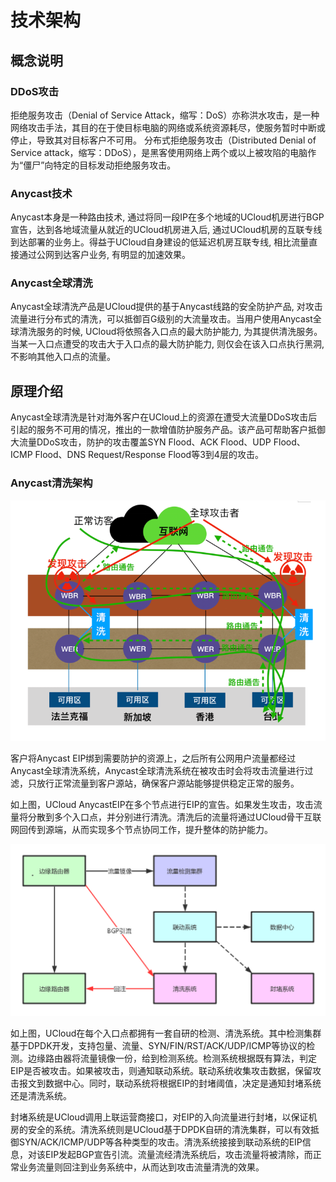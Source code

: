 


# 技术架构

## 概念说明
### DDoS攻击
拒绝服务攻击（Denial of Service Attack，缩写：DoS）亦称洪水攻击，是一种网络攻击手法，其目的在于使目标电脑的网络或系统资源耗尽，使服务暂时中断或停止，导致其对目标客户不可用。
分布式拒绝服务攻击（Distributed Denial of Service attack，缩写：DDoS），是黑客使用网络上两个或以上被攻陷的电脑作为“僵尸”向特定的目标发动拒绝服务攻击。


### Anycast技术
Anycast本身是一种路由技术, 通过将同一段IP在多个地域的UCloud机房进行BGP宣告，达到各地域流量从就近的UCloud机房进入后, 通过UCloud机房的互联专线到达部署的业务上。得益于UCloud自身建设的低延迟机房互联专线, 相比流量直接通过公网到达客户业务, 有明显的加速效果。

### Anycast全球清洗

Anycast全球清洗产品是UCloud提供的基于Anycast线路的安全防护产品, 对攻击流量进行分布式的清洗，可以抵御百G级别的大流量攻击。当用户使用Anycast全球清洗服务的时候, UCloud将依照各入口点的最大防护能力, 为其提供清洗服务。当某一入口点遭受的攻击大于入口点的最大防护能力, 则仅会在该入口点执行黑洞, 不影响其他入口点的流量。

## 原理介绍

Anycast全球清洗是针对海外客户在UCloud上的资源在遭受大流量DDoS攻击后引起的服务不可用的情况，推出的一款增值防护服务产品。该产品可帮助客户抵御大流量DDoS攻击，防护的攻击覆盖SYN Flood、ACK Flood、UDP Flood、ICMP Flood、DNS Request/Response Flood等3到4层的攻击。

### Anycast清洗架构

![image](/images/uanycastclean/arch1.png)

客户将Anycast EIP绑到需要防护的资源上，之后所有公网用户流量都经过Anycast全球清洗系统，Anycast全球清洗系统在被攻击时会将攻击流量进行过滤，只放行正常流量到客户源站，确保客户源站能够提供稳定正常的服务。

如上图，UCloud AnycastEIP在多个节点进行EIP的宣告。如果发生攻击，攻击流量将分散到多个入口点，并分别进行清洗。清洗后的流量将通过UCloud骨干互联网回传到源端，从而实现多个节点协同工作，提升整体的防护能力。

![image](/images/uanycastclean/arch3.png)

如上图，UCloud在每个入口点都拥有一套自研的检测、清洗系统。其中检测集群基于DPDK开发，支持包量、流量、SYN/FIN/RST/ACK/UDP/ICMP等协议的检测。边缘路由器将流量镜像一份，给到检测系统。检测系统根据既有算法，判定EIP是否被攻击。如果被攻击，则通知联动系统。联动系统收集攻击数据，保留攻击报文到数据中心。同时，联动系统将根据EIP的封堵阈值，决定是通知封堵系统还是清洗系统。

封堵系统是UCloud调用上联运营商接口，对EIP的入向流量进行封堵，以保证机房的安全的系统。清洗系统则是UCloud基于DPDK自研的清洗集群，可以有效抵御SYN/ACK/ICMP/UDP等各种类型的攻击。清洗系统接接到联动系统的EIP信息，对该EIP发起BGP宣告引流。流量流经清洗系统后，攻击流量将被清除，而正常业务流量则回注到业务系统中，从而达到攻击流量清洗的效果。
